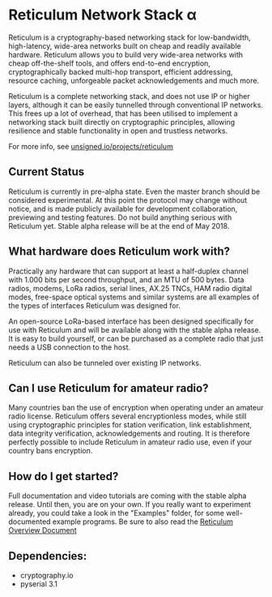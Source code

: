 Reticulum Network Stack α
==========

Reticulum is a cryptography-based networking stack for low-bandwidth, high-latency, wide-area networks built on cheap and readily available hardware. Reticulum allows you to build very wide-area networks with cheap off-the-shelf tools, and offers end-to-end encryption, cryptographically backed multi-hop transport, efficient addressing, resource caching, unforgeable packet acknowledgements and much more.

Reticulum is a complete networking stack, and does not use IP or higher layers, although it can be easily tunnelled through conventional IP networks. This frees up a lot of overhead, that has been utilised to implement a networking stack built directly on cryptographic principles, allowing resilience and stable functionality in open and trustless networks.

For more info, see [unsigned.io/projects/reticulum](http://unsigned.io/projects/reticulum/)

## Current Status
Reticulum is currently in pre-alpha state. Even the master branch should be considered experimental. At this point the protocol may change without notice, and is made publicly available for development collaboration, previewing and testing features. Do not build anything serious with Reticulum yet. Stable alpha release will be at the end of May 2018.

## What hardware does Reticulum work with?
Practically any hardware that can support at least a half-duplex channel with 1.000 bits per second throughput, and an MTU of 500 bytes. Data radios, modems, LoRa radios, serial lines, AX.25 TNCs, HAM radio digital modes, free-space optical systems and similar systems are all examples of the types of interfaces Reticulum was designed for.

An open-source LoRa-based interface has been designed specifically for use with Reticulum and will be available along with the stable alpha release. It is easy to build yourself, or can be purchased as a complete radio that just needs a USB connection to the host.

Reticulum can also be tunneled over existing IP networks.

## Can I use Reticulum for amateur radio?
Many countries ban the use of encryption when operating under an amateur radio license. Reticulum offers several encryptionless modes, while still using cryptographic principles for station verification, link establishment, data integrity verification, acknowledgements and routing. It is therefore perfectly possible to include Reticulum in amateur radio use, even if your country bans encryption.

## How do I get started?
Full documentation and video tutorials are coming with the stable alpha release. Until then, you are on your own. If you really want to experiment already, you could take a look in the "Examples" folder, for some well-documented example programs. Be sure to also read the [Reticulum Overview Document](http://unsigned.io/wp-content/uploads/2018/04/Reticulum_Overview_v0.4.pdf)

## Dependencies:
 - cryptography.io
 - pyserial 3.1

